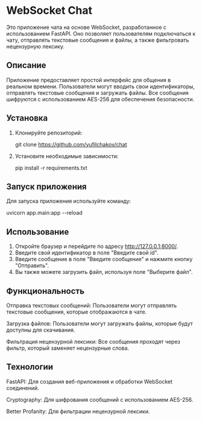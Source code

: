 # WebSocket Chat
Это приложение чата на основе WebSocket, разработанное с использованием FastAPI. 
Оно позволяет пользователям подключаться к чату, отправлять текстовые 
сообщения и файлы, а также фильтровать нецензурную лексику.

## Описание
Приложение предоставляет простой интерфейс для общения в реальном времени. 
Пользователи могут вводить свои идентификаторы, отправлять текстовые сообщения и загружать файлы. 
Все сообщения шифруются с использованием AES-256 для обеспечения безопасности.

## Установка
1. Клонируйте репозиторий:

   git clone https://github.com/yufilchakov/chat

2. Установите необходимые зависимости:

   pip install -r requirements.txt

## Запуск приложения
Для запуска приложения используйте команду:

   uvicorn app.main:app --reload

## Использование
1. Откройте браузер и перейдите по адресу http://127.0.0.1:8000/.
2. Введите свой идентификатор в поле "Введите свой id".
3. Введите сообщение в поле "Введите сообщение" и нажмите кнопку "Отправить".
4. Вы также можете загрузить файл, используя поле "Выберите файл".

## Функциональность
Отправка текстовых сообщений: Пользователи могут отправлять текстовые сообщения, 
которые отображаются в чате.

Загрузка файлов: Пользователи могут загружать файлы, которые будут доступны для скачивания.

Фильтрация нецензурной лексики: Все сообщения проходят через фильтр, 
который заменяет нецензурные слова.

## Технологии
FastAPI: Для создания веб-приложения и обработки WebSocket соединений.

Cryptography: Для шифрования сообщений с использованием AES-256.

Better Profanity: Для фильтрации нецензурной лексики.